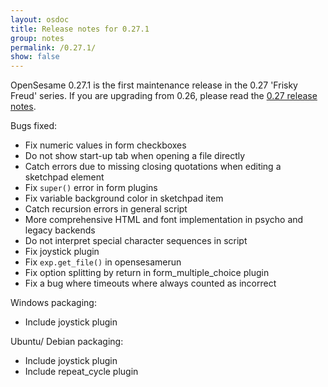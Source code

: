 ```yaml
---
layout: osdoc
title: Release notes for 0.27.1
group: notes
permalink: /0.27.1/
show: false
---
```


OpenSesame 0.27.1 is the first maintenance release in the 0.27 'Frisky Freud' series. If you are upgrading from 0.26, please read the [0.27 release notes][].

Bugs fixed:

- Fix numeric values in form checkboxes
- Do not show start-up tab when opening a file directly
- Catch errors due to missing closing quotations when editing a sketchpad element
- Fix `super()` error in form plugins
- Fix variable background color in sketchpad item
- Catch recursion errors in general script
- More comprehensive HTML and font implementation in psycho and legacy backends
- Do not interpret special character sequences in script
- Fix joystick plugin
- Fix `exp.get_file()` in opensesamerun
- Fix option splitting by return in form_multiple_choice plugin
- Fix a bug where timeouts where always counted as incorrect

Windows packaging:

- Include joystick plugin

Ubuntu/ Debian packaging:

- Include joystick plugin
- Include repeat_cycle plugin

[0.27 release notes]: /notes/0.27
